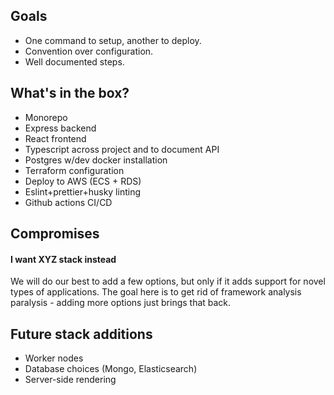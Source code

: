 ## Goals
- One command to setup, another to deploy.
- Convention over configuration.
- Well documented steps.

## What's in the box?
- Monorepo
- Express backend
- React frontend
- Typescript across project and to document API
- Postgres w/dev docker installation
- Terraform configuration
- Deploy to AWS (ECS + RDS)
- Eslint+prettier+husky linting
- Github actions CI/CD

## Compromises
#### I want XYZ stack instead
We will do our best to add a few options, but only if it adds support for novel types of applications. The goal here is to get rid of framework analysis paralysis - adding more options just brings that back. 

## Future stack additions
- Worker nodes
- Database choices (Mongo, Elasticsearch)
- Server-side rendering
